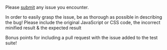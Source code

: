 Please [submit](https://github.com/matthiasmullie/minify/issues) any issue you encounter.

In order to easily grasp the issue, be as thorough as possible in describing the bug! Please include the original JavaScript or CSS code, the incorrect minified result & the expected result

Bonus points for including a pull request with the issue added to the test suite!
